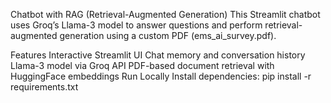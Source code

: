 Chatbot with RAG (Retrieval-Augmented Generation)
This Streamlit chatbot uses Groq’s Llama-3 model to answer questions and perform retrieval-augmented generation using a custom PDF (ems_ai_survey.pdf).

Features
Interactive Streamlit UI
Chat memory and conversation history
Llama-3 model via Groq API
PDF-based document retrieval with HuggingFace embeddings
Run Locally
Install dependencies:
pip install -r requirements.txt


